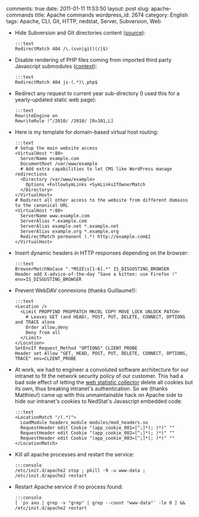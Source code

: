 comments: true
date: 2011-01-11 11:53:50
layout: post
slug: apache-commands
title: Apache commands
wordpress_id: 2674
category: English
tags: Apache, CLI, Git, HTTP, nedstat, Server, Subversion, Web




  * Hide Subversion and Git directories content ([source](http://news.ycombinator.com/item?id=839016)):


        :::text
        RedirectMatch 404 /\.(svn|git)(/|$)







  * Disable rendering of PHP files coming from imported third party Javascript submodules ([context](https://github.com/kdeldycke/cool-cavemen-k2-theme/blob/master/.htaccess)):


        :::text
        RedirectMatch 404 js-(.*)\.php$







  * Redirect any request to current year sub-directory (I used this for a yearly-updated static web page):


        :::text
        RewriteEngine on
        RewriteRule !^/2010/ /2010/ [R=301,L]







  * Here is my template for domain-based virtual host routing:


        :::text
        # Setup the main website access
        <VirtualHost *:80>
          ServerName example.com
          DocumentRoot /var/www/example
          # Add extra capabilities to let CMS like WordPress manage redirections
          <Directory /var/www/example>
            Options +FollowSymLinks +SymLinksIfOwnerMatch
          </Directory>
        </VirtualHost>
        # Redirect all other access to the website from different domains to the canonical URL
        <VirtualHost *:80>
          ServerName www.example.com
          ServerAlias *.example.com
          ServerAlias example.net *.example.net
          ServerAlias example.org *.example.org
          RedirectMatch permanent (.*) http://example.com$1
        </VirtualHost>







  * Insert dynamic headers in HTTP responses depending on the browser:


        :::text
        BrowserMatchNoCase ".*MSIE\s[1-6].*" IS_DISGUSTING_BROWSER
        Header add X-advice-of-the-day "Save a kitten: use Firefox !" env=IS_DISGUSTING_BROWSER







  * Prevent WebDAV connexions (thanks Guillaume!):


        :::text
        <Location />
          <Limit PROPFIND PROPPATCH MKCOL COPY MOVE LOCK UNLOCK PATCH>
            # Leaves GET (and HEAD), POST, PUT, DELETE, CONNECT, OPTIONS and TRACE alone
            Order allow,deny
            Deny from all
          </Limit>
        </Location>
        SetEnvIf Request_Method "OPTIONS" CLIENT_PROBE
        Header set Allow "GET, HEAD, POST, PUT, DELETE, CONNECT, OPTIONS, TRACE" env=CLIENT_PROBE







  * At work, we had to engineer a convoluted software architecture for our intranet to fit the network security policy of our customer. This had a bad side effect of letting the [web statistic collector](http://www.nedstat.com) delete all cookies but its own, thus breaking intranet's authentication. So we (thanks Matthieu!) came up with this unmaintainable hack on Apache side to hide our intranet's cookies to NedStat's Javascript embedded code:


        :::text
        <LocationMatch "/(.*)">
          LoadModule headers_module modules/mod_headers.so
          RequestHeader edit Cookie "(app_cookie_001=[^;]*(; )*)" ""
          RequestHeader edit Cookie "(app_cookie_002=[^;]*(; )*)" ""
          RequestHeader edit Cookie "(app_cookie_003=[^;]*(; )*)" ""
        </LocationMatch>







  * Kill all apache processes and restart the service:


        :::console
        /etc/init.d/apache2 stop ; pkill -9 -u www-data ; /etc/init.d/apache2 restart







  * Restart Apache service if no process found:


        :::console
        [ `ps axu | grep -v "grep" | grep --count "www-data"` -le 0 ] && /etc/init.d/apache2 restart







